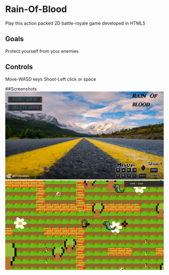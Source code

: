 # Rain-Of-Blood
Play this action packed 2D battle-royale game developed in HTML5
## Goals
Protect yourself from your enemies

## Controls
Move-WASD keys
Shoot-Left click or space

##Screenshots
![Title Screen](https://github.com/VT-Enterprises/Rain-Of-Blood/blob/main/screenshots/Untitled.png?raw=true)
![Play Screen](https://github.com/VT-Enterprises/Rain-Of-Blood/blob/main/screenshots/Untitled2.png?raw=true)
